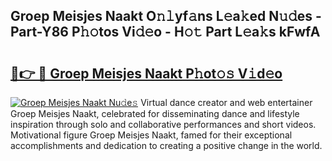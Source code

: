 ## Groep Meisjes Naakt O𝚗𝚕yf𝚊ns L𝚎a𝚔ed N𝚞𝚍es - Part-Y86 P𝚑𝚘tos Vi𝚍𝚎o - H𝚘𝚝 Part L𝚎a𝚔s kFwfA

# <h2><a href="http://kf989l.oniu.top/?m=Groep+Meisjes+Naakt">🔗👉 🔴 Groep Meisjes Naakt P𝚑ot𝚘𝚜 V𝚒d𝚎o</a></h2>

[![Groep Meisjes Naakt Nu𝚍e𝚜](https://i.imgur.com/0qMVB7G.gif)](http://kf989l.oniu.top/?m=Groep+Meisjes+Naakt)
Virtual dance creator and web entertainer Groep Meisjes Naakt, celebrated for disseminating dance and lifestyle inspiration through solo and collaborative performances and short videos. Motivational figure Groep Meisjes Naakt, famed for their exceptional accomplishments and dedication to creating a positive change in the world.  
